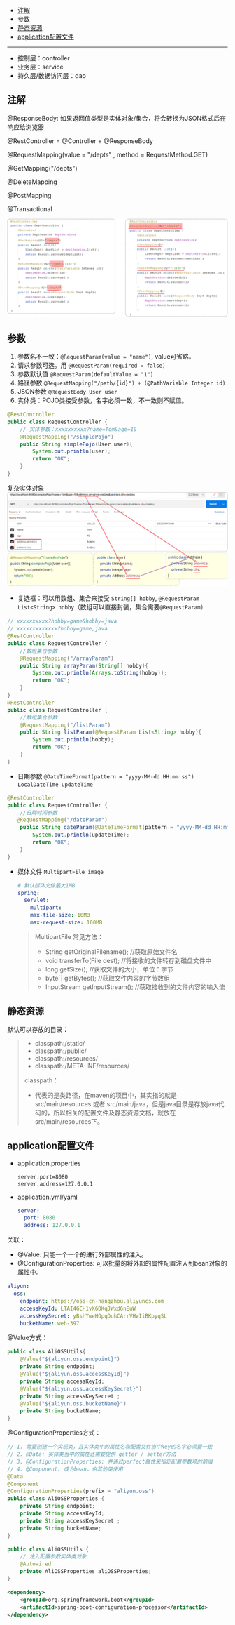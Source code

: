 - [注解](#注解)
- [参数](#参数)
- [静态资源](#静态资源)
- [application配置文件](#application配置文件)


---


- 控制层：controller
- 业务层：service
- 持久层/数据访问层：dao

## 注解


@ResponseBody: 如果返回值类型是实体对象/集合，将会转换为JSON格式后在响应给浏览器

@RestController = @Controller + @ResponseBody

@RequestMapping(value = "/depts" , method = RequestMethod.GET)

@GetMapping("/depts")

@DeleteMapping

@PostMapping

@Transactional



![alt text](../../images/image-152.png)


## 参数

1. 参数名不一致：`@RequestParam(value = "name")`, value可省略。
2. 请求参数可选。用 `@RequestParam(required = false)`
3. 参数默认值 `@RequestParam(defaultValue = "1")`
4. 路径参数 `@RequestMapping("/path/{id}") + (@PathVariable Integer id)`
5. JSON参数 `@RequestBody User user`
6. 实体类：POJO类接受参数，名字必须一致，不一致则不赋值。

```java
@RestController
public class RequestController {
    // 实体参数：xxxxxxxxxx?name=Tom&age=10
    @RequestMapping("/simplePojo")
    public String simplePojo(User user){
        System.out.println(user);
        return "OK";
    }
}
```
复杂实体对象
![alt text](../../images/image-149.png)

- 复选框：可以用数组、集合来接受 `String[] hobby`, `@RequestParam List<String> hobby`（数组可以直接封装，集合需要`@RequestParam`）
```java
// xxxxxxxxxx?hobby=game&hobby=java
// xxxxxxxxxxxxx?hobby=game,java
@RestController
public class RequestController {
    //数组集合参数
    @RequestMapping("/arrayParam")
    public String arrayParam(String[] hobby){
        System.out.println(Arrays.toString(hobby));
        return "OK";
    }
}
@RestController
public class RequestController {
    //数组集合参数
    @RequestMapping("/listParam")
    public String listParam(@RequestParam List<String> hobby){
        System.out.println(hobby);
        return "OK";
    }
}
```

- 日期参数 `@DateTimeFormat(pattern = "yyyy-MM-dd HH:mm:ss") LocalDateTime updateTime`
 
```java
@RestController
public class RequestController {
    //日期时间参数
   @RequestMapping("/dateParam")
    public String dateParam(@DateTimeFormat(pattern = "yyyy-MM-dd HH:mm:ss") LocalDateTime updateTime){
        System.out.println(updateTime);
        return "OK";
    }
}
```
- 媒体文件 `MultipartFile image`

    ```yml
    # 默认媒体文件最大1MB
    spring:
      servlet:
        multipart:
        max-file-size: 10MB
        max-request-size: 100MB
    ```

    > MultipartFile 常见方法： 
    >
    > - String  getOriginalFilename();  //获取原始文件名
    > - void  transferTo(File dest);     //将接收的文件转存到磁盘文件中
    > - long  getSize();     //获取文件的大小，单位：字节
    > - byte[]  getBytes();    //获取文件内容的字节数组
    > - InputStream  getInputStream();    //获取接收到的文件内容的输入流
## 静态资源

默认可以存放的目录：
>
> - classpath:/static/
> - classpath:/public/
> - classpath:/resources/
> - classpath:/META-INF/resources/
>
> classpath：
>
> - 代表的是类路径，在maven的项目中，其实指的就是 src/main/resources 或者 src/main/java，但是java目录是存放java代码的，所以相关的配置文件及静态资源文档，就放在 src/main/resources下。

## application配置文件

- application.properties

  ```properties
  server.port=8080
  server.address=127.0.0.1
  ```

- application.yml/yaml 

  ```yml
  server:
    port: 8080
    address: 127.0.0.1
  ```

关联：

- @Value: 只能一个一个的进行外部属性的注入。
- @ConfigurationProperties: 可以批量的将外部的属性配置注入到bean对象的属性中。

```yml
aliyun:
  oss:
    endpoint: https://oss-cn-hangzhou.aliyuncs.com
    accessKeyId: LTAI4GCH1vX6DKqJWxd6nEuW
    accessKeySecret: yBshYweHOpqDuhCArrVHwIiBKpyqSL
    bucketName: web-397
```
@Value方式：
```java
public class AliOSSUtils{
    @Value("${aliyun.oss.endpoint}")
    private String endpoint;
    @Value("${aliyun.oss.accessKeyId}")
    private String accessKeyId;
    @Value("${aliyun.oss.accessKeySecret}")
    private String accessKeySecret ;
    @Value("${aliyun.oss.bucketName}")
    private String bucketName;
}
```
@ConfigurationProperties方式：
```java
// 1. 需要创建一个实现类，且实体类中的属性名和配置文件当中key的名字必须要一致
// 2. @Data: 实体类当中的属性还需要提供 getter / setter方法
// 3. @ConfigurationProperties: 并通过perfect属性来指定配置参数项的前缀
// 4. @Component: 成为bean，供其他类使用
@Data
@Component
@ConfigurationProperties(prefix = "aliyun.oss")
public class AliOSSProperties {
    private String endpoint;
    private String accessKeyId;
    private String accessKeySecret ;
    private String bucketName;
}
```
```java
public class AliOSSUtils {
    // 注入配置参数实体类对象
    @Autowired
    private AliOSSProperties aliOSSProperties;
}
```
```xml
<dependency>
    <groupId>org.springframework.boot</groupId>
    <artifactId>spring-boot-configuration-processor</artifactId>
</dependency>
```